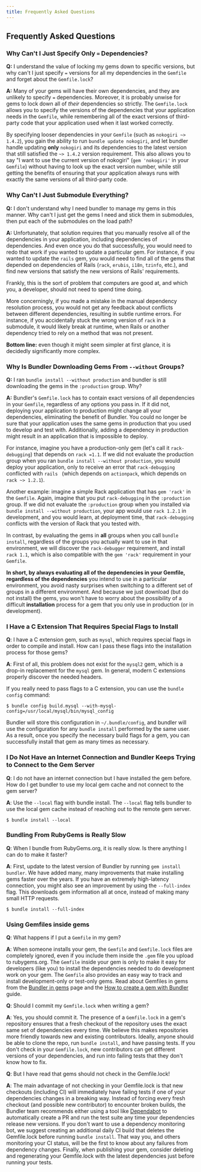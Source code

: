 ```yaml
---
title: Frequently Asked Questions
---
```


## Frequently Asked Questions
<a name="faq"></a>

### Why Can't I Just Specify Only `=` Dependencies?

**Q:** I understand the value of locking my gems down
to specific versions, but why can't I just specify `=` versions
for all my dependencies in the `Gemfile` and forget about
the `Gemfile.lock`?

**A:** Many of your gems will have their own
dependencies, and they are unlikely to specify `=` dependencies.
Moreover, it is probably unwise for gems to lock down all of *their*
dependencies so strictly. The `Gemfile.lock` allows you to
specify the versions of the dependencies that your application needs in
the `Gemfile`, while remembering all of the exact versions of
third-party code that your application used when it last worked correctly.

By specifying looser dependencies in your `Gemfile`
(such as `nokogiri ~> 1.4.2`), you gain the ability to run
`bundle update nokogiri`, and let bundler handle updating **only**
`nokogiri` and its dependencies to the latest version that still
satisfied the `~> 1.4.2` version requirement. This also allows you
to say "I want to use the current version of nokogiri" (`gem 'nokogiri'`
in your `Gemfile`) without having to look up the exact version number,
while still getting the benefits of ensuring that your application always runs with
exactly the same versions of all third-party code.

### Why Can't I Just Submodule Everything?

**Q:** I don't understand why I need bundler to manage
my gems in this manner. Why can't I just get the gems I need and stick them
in submodules, then put each of the submodules on the load path?

**A:** Unfortunately, that solution requires that you
manually resolve all of the dependencies in your application, including dependencies
of dependencies. And even once you do that successfully, you would need to redo that
work if you wanted to update a particular gem. For instance, if you wanted to update
the `rails` gem, you would need to find all of the gems that depended on
dependencies of Rails (`rack`, `erubis`, `i18n`,
`tzinfo`, etc.), and find new versions that satisfy the new versions of
Rails' requirements.

Frankly, this is the sort of problem that computers are good at, and which you,
a developer, should not need to spend time doing.

More concerningly, if you made a mistake in the manual dependency resolution
process, you would not get any feedback about conflicts between different dependencies,
resulting in subtle runtime errors. For instance, if you accidentally stuck the wrong
version of `rack` in a submodule, it would likely break at runtime, when
Rails or another dependency tried to rely on a method that was not present.

**Bottom line:**
even though it might seem simpler at first glance, it is decidedly significantly
more complex.

### Why Is Bundler Downloading Gems From `--without` Groups?

**Q:** I ran `bundle install --without production` and
bundler is still downloading the gems in the `:production` group. Why?

**A:** Bundler's `Gemfile.lock` has to contain exact
versions of all dependencies in your `Gemfile`, regardless of any options
you pass in. If it did not, deploying your application to production might change all
your dependencies, eliminating the benefit of Bundler. You could no longer be sure that
your application uses the same gems in production that you used to develop and test with.
Additionally, adding a dependency in production might result in an application that is
impossible to deploy.

For instance, imagine you have a production-only gem (let's call it
`rack-debugging`) that depends on `rack =1.1`. If we did not evaluate
the production group when you ran `bundle install --without production`, you
would deploy your application, only to receive an error that `rack-debugging`
conflicted with `rails ` (which depends on `actionpack`, which depends
on `rack ~> 1.2.1`).

Another example: imagine a simple Rack application that has `gem 'rack'`
in the `Gemfile`. Again, imagine that you put `rack-debugging` in the
`:production` group. If we did not evaluate the `:production` group when
you installed via `bundle install --without production`, your app would use
`rack 1.2.1` in development, and you would learn, at deployment time, that
`rack-debugging` conflicts with the version of Rack that you tested with.

In contrast, by evaluating the gems in **all** groups when you call `bundle install`,
regardless of the groups you actually want to use in that environment, we will discover the
`rack-debugger` requirement, and install `rack 1.1`, which is also compatible
with the `gem 'rack'` requirement in your `Gemfile`.

**In short, by always evaluating all of the dependencies in your Gemfile, regardless of the dependencies**
you intend to use in a particular environment, you avoid nasty surprises when switching to a different
set of groups in a different environment. And because we just download (but do not install) the gems,
you won't have to worry about the possibility of a difficult **installation** process for a gem that
you only use in production (or in development).

### I Have a C Extension That Requires Special Flags to Install

**Q**: I have a C extension gem, such as `mysql`, which requires
special flags in order to compile and install. How can I pass these flags into the installation
process for those gems?

**A**: First of all, this problem does not exist for the `mysql2`
gem, which is a drop-in replacement for the `mysql` gem. In general, modern C extensions
properly discover the needed headers.

If you really need to pass flags to a C extension, you can use the `bundle config`
command:

~~~
$ bundle config build.mysql --with-mysql-config=/usr/local/mysql/bin/mysql_config
~~~

Bundler will store this configuration in `~/.bundle/config`, and bundler will use
the configuration for any `bundle install` performed by the same user. As a result, once
you specify the necessary build flags for a gem, you can successfully install that gem as many times
as necessary.

### I Do Not Have an Internet Connection and Bundler Keeps Trying to Connect to the Gem Server

**Q**:  I do not have an internet connection but I have installed the gem before.
How do I get bundler to use my local gem cache and not connect to the gem server?

**A**: Use the `--local` flag with bundle install. The `--local` flag tells bundler
to use the local gem cache instead of reaching out to the remote gem server.

~~~
$ bundle install --local
~~~

### Bundling From RubyGems is Really Slow

**Q**: When I bundle from RubyGems.org, it is really slow. Is there anything I can do
to make it faster?

**A**: First, update to the latest version of Bundler by running `gem install bundler`.
We have added many, many improvements that make installing gems faster over the years.
If you have an extremely high-latency connection, you might also see an improvement by using the
`--full-index` flag. This downloads gem information all at once, instead of making many small HTTP
requests.

~~~
$ bundle install --full-index
~~~

### Using Gemfiles inside gems

**Q**: What happens if I put a `Gemfile` in my gem?

**A**: When someone installs your gem, the `Gemfile` and
`Gemfile.lock` files are completely ignored, even if you include them
inside the `.gem` file you upload to rubygems.org.
The `Gemfile` inside your gem is only to make it easy for developers
(like you) to install the dependencies needed to do development work
on your gem. The `Gemfile` also provides an easy way to track and
install development-only or test-only gems.
Read about Gemfiles in gems from the [Bundler in gems](../rubygems.html)
page and the [How to create a gem with Bundler](./creating_gem.html)
guide.

**Q**: Should I commit my `Gemfile.lock` when writing a gem?

**A**: Yes, you should commit it. The presence of a
`Gemfile.lock` in a gem's repository ensures that a fresh checkout of
the repository uses the exact same set of dependencies every time. We
believe this makes repositories more friendly towards new and
existing contributors.
Ideally, anyone should be able to clone the repo, run `bundle
install`, and have passing tests. If you don't check in your
`Gemfile.lock`, new contributors can get different versions of your
dependencies, and run into failing tests that they don't know how to
fix.

**Q**: But I have read that gems should not check in the
Gemfile.lock!

**A**: The main advantage of not checking in your
Gemfile.lock is that new checkouts (including CI) will immediately
have failing tests if one of your dependencies changes in a breaking
way.
Instead of forcing every fresh checkout (and possible new
contributor) to encounter broken builds, the Bundler team recommends
either using a tool like [Dependabot](https://dependabot.com)
to automatically create a PR and run the test suite any time
your dependencies release new versions.
If you don't want to use a dependency monitoring bot, we suggest
creating an additional daily CI build that deletes the Gemfile.lock
before running `bundle install`. That way you, and others monitoring
your CI status, will be the first to know about any failures from
dependency changes.
Finally, when publishing your gem, consider deleting and regenerating your Gemfile.lock with the latest
dependencies just before running your tests.
